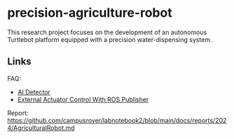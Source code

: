 # precision-agriculture-robot

This research project focuses on the development of an autonomous Turtlebot platform equipped with a precision water-dispensing system.


## Links
FAQ: 
- [AI Detector](https://github.com/campusrover/labnotebook2/blob/main/docs/faq/ai/AI_Detector.md)
- [External Actuator Control With ROS Publisher](https://github.com/campusrover/labnotebook2/blob/main/docs/faq/hardware/external_actuator_control.md)

Report: https://github.com/campusrover/labnotebook2/blob/main/docs/reports/2024/AgriculturalRobot.md